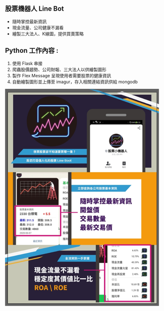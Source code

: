 
## 股票機器人 Line Bot
- 隨時掌控最新資訊
- 現金流量、公司健康不漏看
- 繪製三大法人、K線圖，提供買賣策略

## Python 工作內容 :
1. 使用 Flask 串接
1. 爬蟲股價趨勢、公司財報、三大法人以供繪製圖形
1. 製作 Flex Message 呈現使用者需要股票的健康資訊
1. 自動繪製圖形並上傳至 imagur，存入相關連結資訊供給 mongodb


![This is a alt text.](sample.jpg "This is a sample image.")
